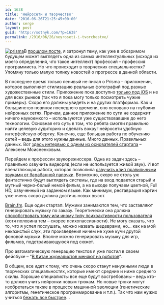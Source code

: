 ```yaml
---
id: 1638
title: 'Нейросети и творчество'
date: '2016-06-26T21:25:45+00:00'
author: serge
layout: post
guid: 'http://sotnyk.com/?p=1638'
permalink: /2016/06/26/neyroseti-i-tvorchestvo/
---
```


[![prisma](https://sotnyk.github.io/wp-content/uploads/2016/06/prisma.jpg)](https://sotnyk.github.io/wp-content/uploads/2016/06/prisma.jpg)В [прошлом посте](https://sotnyk.github.io/2016/06/20/literaturnaya-nedelya/), я затронул тему, как уже в обозримом будущем может выглядеть одна из самых интеллектуальных (исходя из моего определения, что такое интеллект) профессий – профессия программиста. Но что происходит в творческих специальностях? Упомяну только малую толику новостей о прогрессе в данной области.

В последнее время только ленивый не писал о Prisma – приложении, которое выполняет стилизацию реальных фотографий под разные художественные стили. Приложение пока доступно [только под iOS](https://itunes.apple.com/ru/app/prisma-art-filters-photo-effects/id1122649984?l=en&mt=8) и не для всех рынков (так что я пока могу только посмотреть чужие примеры). Скоро его должны увидеть и на других платформах. Как и большинство новинок последнего времени, оно основано на глубоких нейронных сетях. Причем, данное приложение по сути не содержит ничего наукоемкого – используются уже существовавшие до него технологии. Основная его суть в том, что ребята смогли правильно найти целевую аудиторию и сделать вокруг нейросети удобную интерфейсную обертку. Конечно, еще большая работа по обучению сетей – ведь для этого нужны данные. Много данных. Правильных данных. Вот [здесь интервью с одним из основателей стартапа](https://meduza.io/feature/2016/06/21/my-iskusstvenno-sderzhivaem-rost) – Алексеем Моисеенковым.

Перейдем к профессии звукорежиссера. Одна из задач здесь – правильно озвучить видеоряд (если не используется живой звук). И вот впечатляющая работа, которая позволила [озвучить клип правильными звуками от барабанной палочки](http://boingboing.net/2016/06/13/artificial-intelligence-create.html). Возможно, скоро не столь уж фантастично будут выглядеть системы, где на вход подается старый и мутный черно-белый немой фильм, а на выходе получаем цветной, Full HD, озвученный на заданном языке. Как минимум, реставрация картин уже очень скоро должна достичь новых высот.

[Brain.fm](https://www.brain.fm). Еще один стартап. Мужики занимаются тем, что заставляют генерировать музыку по заказу. Теоретически она должна [способствовать тому или иному типу психоактивности пользователя](http://trendintech.com/2016/06/26/brain-fm-uses-an-artificial-intelligence-to-improve-your-brain-function/) (хотя половина тем – скорее психопассивности). Не могу сказать, что то, что я успел послушать, можно назвать шедеврами, но… как на мой неказистый слух, эти произведения ничем не хуже кучи другой фоновой музыки. Вполне можно генерировать музыку для игр, фильмов, подстраивающуюся под сюжет.

Про автоматическую генерацию текстов я уже постил в своем фейсбуке – “[В Китае журналистов меняют на роботов](http://russian.cri.cn/841/2016/06/01/1s582982.htm)“.

В общем, все идет к тому, что очень скоро станут ненужными люди в творческих специальностях, которые имеют средние и ниже среднего скилы. Хорошие специалисты все еще будут востребованы – ведь кто-то должен учить нейронки новым трюкам. Но новые трюки могут изобретаться также в процессе машинной эволюции (генетические алгоритмы, генетическое программирование и т.п.). Так что нам нужно учиться [бежать все быстрее](http://citaty.socratify.net/alisa-v-zazerkale-1/183530)…